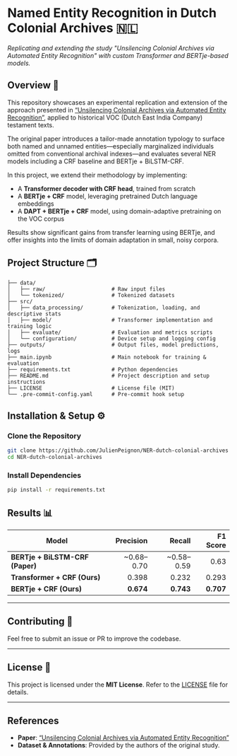 # **Named Entity Recognition in Dutch Colonial Archives** 🇳🇱
_Replicating and extending the study "Unsilencing Colonial Archives via Automated Entity Recognition" with custom Transformer and BERTje-based models._

## Overview 📜
This repository showcases an experimental replication and extension of the approach presented in [“Unsilencing Colonial Archives via Automated Entity Recognition”](https://arxiv.org/abs/2210.02194), applied to historical VOC (Dutch East India Company) testament texts.

The original paper introduces a tailor-made annotation typology to surface both named and unnamed entities—especially marginalized individuals omitted from conventional archival indexes—and evaluates several NER models including a CRF baseline and BERTje + BiLSTM-CRF.

In this project, we extend their methodology by implementing:
- A **Transformer decoder with CRF head**, trained from scratch
- A **BERTje + CRF** model, leveraging pretrained Dutch language embeddings
- A **DAPT + BERTje + CRF** model, using domain-adaptive pretraining on the VOC corpus

Results show significant gains from transfer learning using BERTje, and offer insights into the limits of domain adaptation in small, noisy corpora.

## Project Structure 🗂️

```plaintext
├── data/
│   ├── raw/                     # Raw input files
│   └── tokenized/               # Tokenized datasets
├── src/
│   ├── data_processing/         # Tokenization, loading, and descriptive stats
│   ├── model/                   # Transformer implementation and training logic
│   ├── evaluate/                # Evaluation and metrics scripts
│   └── configuration/           # Device setup and logging config
├── outputs/                     # Output files, model predictions, logs
├── main.ipynb                   # Main notebook for training & evaluation
├── requirements.txt             # Python dependencies
├── README.md                    # Project description and setup instructions
├── LICENSE                      # License file (MIT)
└── .pre-commit-config.yaml      # Pre-commit hook setup
```

## Installation & Setup ⚙️

### Clone the Repository

```bash
git clone https://github.com/JulienPeignon/NER-dutch-colonial-archives
cd NER-dutch-colonial-archives
```

### Install Dependencies

```bash
pip install -r requirements.txt
```

## Results 📊

| Model                          | Precision  | Recall | F1 Score |
|--------------------------------|------------------:|---------------:|-----------------:|
| **BERTje + BiLSTM-CRF (Paper)**| ~0.68–0.70        | ~0.58–0.59     | 0.63             |
| **Transformer + CRF (Ours)**   | 0.398             | 0.232          | 0.293            |
| **BERTje + CRF (Ours)**        | **0.674**         | **0.743**      | **0.707**        |

---

## Contributing 🙌

Feel free to submit an issue or PR to improve the codebase.

---

## License 📝

This project is licensed under the **MIT License**. Refer to the [LICENSE](LICENSE) file for details.

---

## References

- **Paper**: [“Unsilencing Colonial Archives via Automated Entity Recognition”](https://arxiv.org/abs/2210.02194)
- **Dataset & Annotations**: Provided by the authors of the original study.
